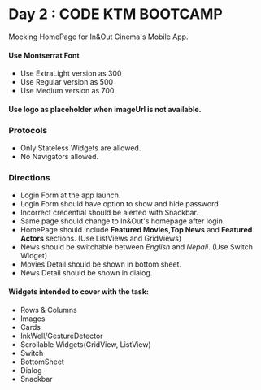 # Day 2 : CODE KTM BOOTCAMP

Mocking HomePage for In&Out Cinema's Mobile App. 

#### Use Montserrat Font
- Use ExtraLight version as 300
- Use Regular version as 500
- Use Medium version as 700
   
#### Use logo as placeholder when imageUrl is not available.

### Protocols
- Only Stateless Widgets are allowed.
- No Navigators allowed.

### Directions
- Login Form at the app launch.
- Login Form should have option to show and hide password. 
- Incorrect credential should be alerted with Snackbar.
- Same page should change to In&Out's homepage after login.
- HomePage should include **Featured Movies**,**Top News** and **Featured Actors** sections. (Use ListViews and GridViews)
- News should be switchable between *English* and *Nepali*. (Use Switch Widget)
- Movies Detail should be shown in bottom sheet.
- News Detail should be shown in dialog.

#### Widgets intended to cover with the task:
- Rows & Columns
- Images
- Cards
- InkWell/GestureDetector
- Scrollable Widgets(GridView, ListView)
- Switch
- BottomSheet
- Dialog
- Snackbar